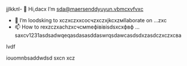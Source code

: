 jjlkkлl- 👋 Hi,dacx I’m sda@maersenddyuyun.vbmcxvfvxc
- 💞️ I’m loodsking to xczxczxxcoсчzxczxjkcxzмllaborate on ...zxc
- 📫 How to rexzczxachzxcчсмmeфівівіsdsxcxфвф ...
saxcv1231asdsadwqeqasdasasddaswrqsdawcasdsdxzasdczxczxcва
<!---asadsdasdasdasdфів
maersenddy012/maersenddy012 is a ✨ special ✨ repository becaugdf `README.md`d (this file) appears on your GitHub profildasvce.
You can click the Preview link to take a look at your changes.
--->lvdf
iouomnbsaddwdsd
sxcn
xcz
